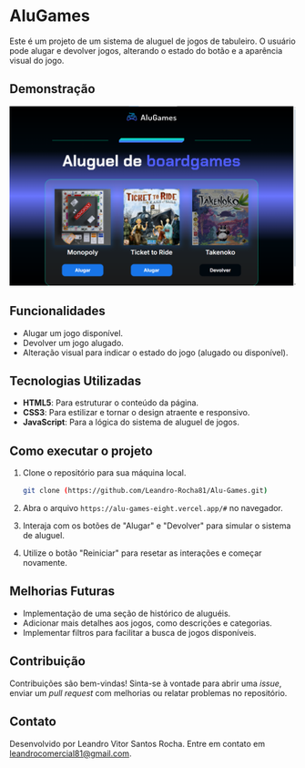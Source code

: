 
# AluGames

Este é um projeto de um sistema de aluguel de jogos de tabuleiro. O usuário pode alugar e devolver jogos, alterando o estado do botão e a aparência visual do jogo.

## Demonstração

![Demonstração do AluGames](img/exemplo.png)

## Funcionalidades

- Alugar um jogo disponível.
- Devolver um jogo alugado.
- Alteração visual para indicar o estado do jogo (alugado ou disponível).

## Tecnologias Utilizadas

- **HTML5**: Para estruturar o conteúdo da página.
- **CSS3**: Para estilizar e tornar o design atraente e responsivo.
- **JavaScript**: Para a lógica do sistema de aluguel de jogos.

## Como executar o projeto

1. Clone o repositório para sua máquina local.

    ```bash
    git clone (https://github.com/Leandro-Rocha81/Alu-Games.git)
    ```

2. Abra o arquivo `https://alu-games-eight.vercel.app/#` no navegador.
3. Interaja com os botões de "Alugar" e "Devolver" para simular o sistema de aluguel.
4. Utilize o botão "Reiniciar" para resetar as interações e começar novamente.

## Melhorias Futuras

- Implementação de uma seção de histórico de aluguéis.
- Adicionar mais detalhes aos jogos, como descrições e categorias.
- Implementar filtros para facilitar a busca de jogos disponíveis.

## Contribuição

Contribuições são bem-vindas! Sinta-se à vontade para abrir uma *issue*, enviar um *pull request* com melhorias ou relatar problemas no repositório.

## Contato

Desenvolvido por Leandro Vitor Santos Rocha. Entre em contato em leandrocomercial81@gmail.com.
